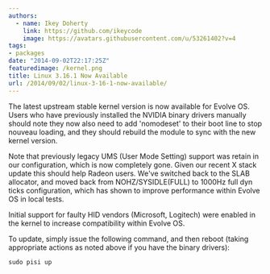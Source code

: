 ```yaml
---
authors:
  - name: Ikey Doherty
    link: https://github.com/ikeycode
    image: https://avatars.githubusercontent.com/u/53261402?v=4
tags:
- packages
date: "2014-09-02T22:17:25Z"
featuredimage: /kernel.png
title: Linux 3.16.1 Now Available
url: /2014/09/02/linux-3-16-1-now-available/
---
```


The latest upstream stable kernel version is now available for Evolve OS. Users who have previously installed the NVIDIA binary drivers manually 
should note they now also need to add 'nomodeset' to their boot line to stop nouveau loading, and they should rebuild the module to sync with the new kernel version.
<!--more-->
Note that previously legacy UMS (User Mode Setting) support was retain in our configuration, which is now completely gone. Given our recent X stack update 
this should help Radeon users. We've switched back to the SLAB allocator, and moved back from NOHZ/SYSIDLE(FULL) to 1000Hz full dyn ticks configuration, 
which has shown to improve performance within Evolve OS in local tests.

Initial support for faulty HID vendors (Microsoft, Logitech) were enabled in the kernel to increase compatibility within Evolve OS.

To update, simply issue the following command, and then reboot (taking appropriate actions as noted above if you have the binary drivers):

```
sudo pisi up
```
